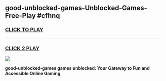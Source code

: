 
## good-unblocked-games-Unblocked-Games-Free-Play #cfhnq
<h3>
<a href="https://us.freeplayer.one?title=good-unblocked-games&ref=9M">CLICK TO PLAY</a></h3>
<hr>

<h3>
<a href="https://us.freeplayer.one?title=good-unblocked-games&ref=9M">CLICK 2 PLAY</a>
  
</h3>

<a href="https://us.freeplayer.one?title=good-unblocked-games&ref=9M"><img src="https://clearcache.store/games.png"></a>


**good-unblocked-games games unblocked: Your Gateway to Fun and Accessible Online Gaming**
